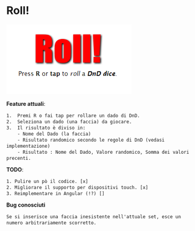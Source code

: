 # Roll!

![screenshot](./screenshot.png)

**Feature attuali**:

    1.  Premi R o fai tap per rollare un dado di DnD.
    2.  Seleziona un dado (una faccia) da giocare.
    3.  Il risultato è diviso in:
        - Nome del Dado (la faccia)
        - Risultato randomico secondo le regole di DnD (vedasi implementazione)
        - Risultato : Nome del Dado, Valore randomico, Somma dei valori precenti.


**TODO**:

    1. Pulire un pò il codice. [x]
    2. Migliorare il supporto per dispositivi touch. [x]
    3. Reimplementare in Angular (!?) []


**Bug conosciuti**

    Se si inserisce una faccia inesistente nell'attuale set, esce un numero arbitrariamente scorretto.